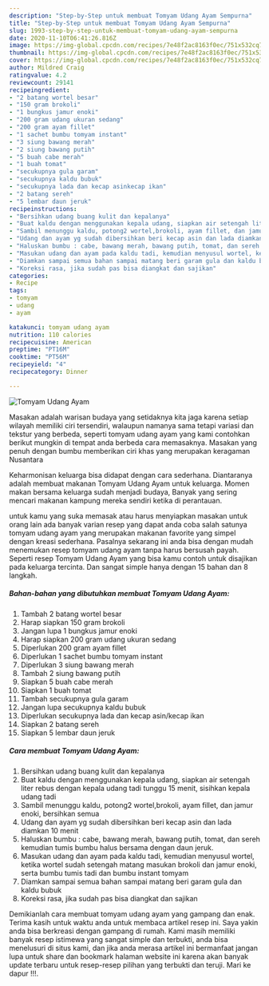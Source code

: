 ```yaml
---
description: "Step-by-Step untuk membuat Tomyam Udang Ayam Sempurna"
title: "Step-by-Step untuk membuat Tomyam Udang Ayam Sempurna"
slug: 1993-step-by-step-untuk-membuat-tomyam-udang-ayam-sempurna
date: 2020-11-10T06:41:26.816Z
image: https://img-global.cpcdn.com/recipes/7e48f2ac8163f0ec/751x532cq70/tomyam-udang-ayam-foto-resep-utama.jpg
thumbnail: https://img-global.cpcdn.com/recipes/7e48f2ac8163f0ec/751x532cq70/tomyam-udang-ayam-foto-resep-utama.jpg
cover: https://img-global.cpcdn.com/recipes/7e48f2ac8163f0ec/751x532cq70/tomyam-udang-ayam-foto-resep-utama.jpg
author: Mildred Craig
ratingvalue: 4.2
reviewcount: 29141
recipeingredient:
- "2 batang wortel besar"
- "150 gram brokoli"
- "1 bungkus jamur enoki"
- "200 gram udang ukuran sedang"
- "200 gram ayam fillet"
- "1 sachet bumbu tomyam instant"
- "3 siung bawang merah"
- "2 siung bawang putih"
- "5 buah cabe merah"
- "1 buah tomat"
- "secukupnya gula garam"
- "secukupnya kaldu bubuk"
- "secukupnya lada dan kecap asinkecap ikan"
- "2 batang sereh"
- "5 lembar daun jeruk"
recipeinstructions:
- "Bersihkan udang buang kulit dan kepalanya"
- "Buat kaldu dengan menggunakan kepala udang, siapkan air setengah liter rebus dengan kepala udang tadi tunggu 15 menit, sisihkan kepala udang tadi"
- "Sambil menunggu kaldu, potong2 wortel,brokoli, ayam fillet, dan jamur enoki, bersihkan semua"
- "Udang dan ayam yg sudah dibersihkan beri kecap asin dan lada diamkan 10 menit"
- "Haluskan bumbu : cabe, bawang merah, bawang putih, tomat, dan sereh kemudian tumis bumbu halus bersama dengan daun jeruk."
- "Masukan udang dan ayam pada kaldu tadi, kemudian menyusul wortel, ketika wortel sudah setengah matang masukan brokoli dan jamur enoki, serta bumbu tumis tadi dan bumbu instant tomyam"
- "Diamkan sampai semua bahan sampai matang beri garam gula dan kaldu bubuk"
- "Koreksi rasa, jika sudah pas bisa diangkat dan sajikan"
categories:
- Recipe
tags:
- tomyam
- udang
- ayam

katakunci: tomyam udang ayam 
nutrition: 110 calories
recipecuisine: American
preptime: "PT16M"
cooktime: "PT56M"
recipeyield: "4"
recipecategory: Dinner

---
```



![Tomyam Udang Ayam](https://img-global.cpcdn.com/recipes/7e48f2ac8163f0ec/751x532cq70/tomyam-udang-ayam-foto-resep-utama.jpg)

Masakan adalah warisan budaya yang setidaknya kita jaga karena setiap wilayah memiliki ciri tersendiri, walaupun namanya sama tetapi variasi dan tekstur yang berbeda, seperti tomyam udang ayam yang kami contohkan berikut mungkin di tempat anda berbeda cara memasaknya. Masakan yang penuh dengan bumbu memberikan ciri khas yang merupakan keragaman Nusantara



Keharmonisan keluarga bisa didapat dengan cara sederhana. Diantaranya adalah membuat makanan Tomyam Udang Ayam untuk keluarga. Momen makan bersama keluarga sudah menjadi budaya, Banyak yang sering mencari makanan kampung mereka sendiri ketika di perantauan.

untuk kamu yang suka memasak atau harus menyiapkan masakan untuk orang lain ada banyak varian resep yang dapat anda coba salah satunya tomyam udang ayam yang merupakan makanan favorite yang simpel dengan kreasi sederhana. Pasalnya sekarang ini anda bisa dengan mudah menemukan resep tomyam udang ayam tanpa harus bersusah payah.
Seperti resep Tomyam Udang Ayam yang bisa kamu contoh untuk disajikan pada keluarga tercinta. Dan sangat simple hanya dengan 15 bahan dan 8 langkah.


<!--inarticleads1-->

##### Bahan-bahan yang dibutuhkan membuat Tomyam Udang Ayam:

1. Tambah 2 batang wortel besar
1. Harap siapkan 150 gram brokoli
1. Jangan lupa 1 bungkus jamur enoki
1. Harap siapkan 200 gram udang ukuran sedang
1. Diperlukan 200 gram ayam fillet
1. Diperlukan 1 sachet bumbu tomyam instant
1. Diperlukan 3 siung bawang merah
1. Tambah 2 siung bawang putih
1. Siapkan 5 buah cabe merah
1. Siapkan 1 buah tomat
1. Tambah secukupnya gula garam
1. Jangan lupa secukupnya kaldu bubuk
1. Diperlukan secukupnya lada dan kecap asin/kecap ikan
1. Siapkan 2 batang sereh
1. Siapkan 5 lembar daun jeruk




<!--inarticleads2-->

##### Cara membuat  Tomyam Udang Ayam:

1. Bersihkan udang buang kulit dan kepalanya
1. Buat kaldu dengan menggunakan kepala udang, siapkan air setengah liter rebus dengan kepala udang tadi tunggu 15 menit, sisihkan kepala udang tadi
1. Sambil menunggu kaldu, potong2 wortel,brokoli, ayam fillet, dan jamur enoki, bersihkan semua
1. Udang dan ayam yg sudah dibersihkan beri kecap asin dan lada diamkan 10 menit
1. Haluskan bumbu : cabe, bawang merah, bawang putih, tomat, dan sereh kemudian tumis bumbu halus bersama dengan daun jeruk.
1. Masukan udang dan ayam pada kaldu tadi, kemudian menyusul wortel, ketika wortel sudah setengah matang masukan brokoli dan jamur enoki, serta bumbu tumis tadi dan bumbu instant tomyam
1. Diamkan sampai semua bahan sampai matang beri garam gula dan kaldu bubuk
1. Koreksi rasa, jika sudah pas bisa diangkat dan sajikan




Demikianlah cara membuat tomyam udang ayam yang gampang dan enak. Terima kasih untuk waktu anda untuk membaca artikel resep ini. Saya yakin anda bisa berkreasi dengan gampang di rumah. Kami masih memiliki banyak resep istimewa yang sangat simple dan terbukti, anda bisa menelusuri di situs kami, dan jika anda merasa artikel ini bermanfaat jangan lupa untuk share dan bookmark halaman website ini karena akan banyak update terbaru untuk resep-resep pilihan yang terbukti dan teruji. Mari ke dapur !!!. 
